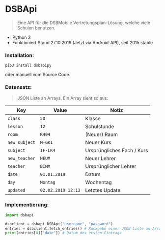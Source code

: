 # DSBApi

> Eine API für die DSBMobile Vertretungsplan-Lösung, welche viele Schulen benutzen.

* Python 3
* Funktioniert Stand 27.10.2019 (Jetzt via Android-API), seit 2015 stable

### Installation:
```pip3 install dsbapipy```

oder manuell vom Source Code.
### Datensatz:
> JSON Liste an Arrays. Ein Array sieht so aus:

| Key | Value | Notiz |
| --- | ---   | ---   |
| `class` | `5D`  | Klasse |
| `lesson` | `12`  | Schulstunde |
| `room` | `R404`  | (Neuer) Raum |
| `new_subject` | `M-GK1`  | Neuer Kurs |
| `subject` | `IF-LK4`  | Ursprüngliches Fach / Kurs |
| `new_teacher` | `NEUM`  | Neuer Lehrer |
| `teacher` | `BIMM`  | Ursprünglicher Lehrer |
| `date` | `01.01.2019`  | Datum |
| `day` | `Montag`  | Wochentag |
| `updated` | `02.02.2019 12:13`  | Letztes Update |

### Implementierung:

```py
import dsbapi

dsbclient = dsbapi.DSBApi("username", "password")
entries = dsbclient.fetch_entries() # Rückgabe einer JSON Liste an Arrays
print(entries[0]["date"]) # Datum des ersten Eintrags
```
